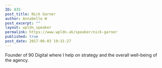 ```yaml
---
ID: 835
post_title: Nick Garner
author: Annabelle W
post_excerpt: ""
layout: wpldn_speaker
permalink: https://www.wpldn.uk/speaker/nick-garner
published: true
post_date: 2017-06-03 19:31:27
---
```

Founder of 90 Digital where I help on strategy and the overall well-being of the agency.